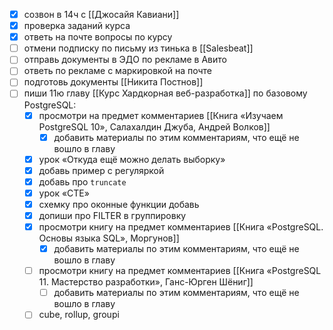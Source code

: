 - [x] созвон в 14ч с [[Джосайя Кавиани]]
- [x] проверка заданий курса
- [x] ответь на почте вопросы по курсу 
- [ ] отмени подписку по письму из тинька в [[Salesbeat]]
- [ ] отправь документы в ЭДО по рекламе в Авито
- [ ] ответь по рекламе с маркировкой на почте
- [ ] подготовь документы [[Никита Постнов]]
- [ ] пиши 11ю главу [[Курс Хардкорная веб-разработка]] по базовому PostgreSQL:
	- [x] просмотри на предмет комментариев [[Книга «Изучаем PostgreSQL 10», Салахалдин Джуба, Андрей Волков]]
		- [x] добавить материалы по этим комментариям, что ещё не вошло в главу 
	- [x] урок «Откуда ещё можно делать выборку»
	- [x] добавь пример с регуляркой
	- [x] добавь про `truncate`
	- [x] урок «CTE»
	- [x] схемку про оконные функции добавь
	- [x] допиши про FILTER в группировку
	- [x] просмотри книгу на предмет комментариев [[Книга «PostgreSQL. Основы языка SQL», Моргунов]]
		- [x] добавить материалы по этим комментариям, что ещё не вошло в главу
	- [ ] просмотри книгу на предмет комментариев [[Книга «PostgreSQL 11. Мастерство разработки», Ганс-Юрген Шёниг]]
		- [ ] добавить материалы по этим комментариям, что ещё не вошло в главу
	- [ ] cube, rollup, groupi
